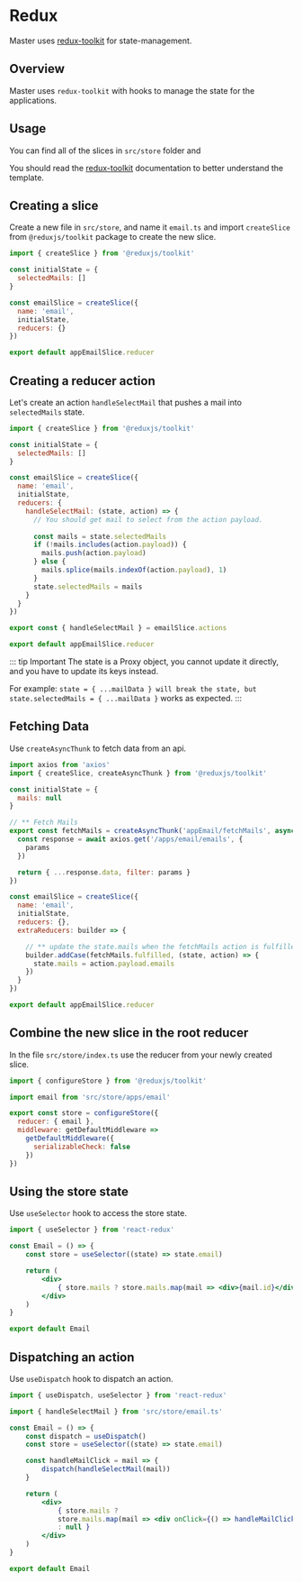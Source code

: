 # Redux

Master uses [redux-toolkit](https://redux-toolkit.js.org/introduction/getting-started) for state-management.

## Overview

Master uses `redux-toolkit` with hooks to manage the state for the applications.

## Usage

You can find all of the slices in `src/store` folder and

You should read the [redux-toolkit](https://redux-toolkit.js.org/introduction/getting-started) documentation to better understand the template.

## Creating a slice

Create a new file in `src/store`, and name it `email.ts` and import `createSlice` from `@reduxjs/toolkit` package to create the new slice.

```js
import { createSlice } from '@reduxjs/toolkit'

const initialState = {
  selectedMails: []
}

const emailSlice = createSlice({
  name: 'email',
  initialState,
  reducers: {}
})

export default appEmailSlice.reducer
```

## Creating a reducer action

Let's create an action `handleSelectMail` that pushes a mail into `selectedMails` state.

```js
import { createSlice } from '@reduxjs/toolkit'

const initialState = {
  selectedMails: []
}

const emailSlice = createSlice({
  name: 'email',
  initialState,
  reducers: {
    handleSelectMail: (state, action) => {
      // You should get mail to select from the action payload. 
      
      const mails = state.selectedMails
      if (!mails.includes(action.payload)) {
        mails.push(action.payload)
      } else {
        mails.splice(mails.indexOf(action.payload), 1)
      }
      state.selectedMails = mails
    }
  }
})

export const { handleSelectMail } = emailSlice.actions

export default appEmailSlice.reducer
```

::: tip Important
The state is a Proxy object, you cannot update it directly, and you have to update its keys instead.

For example: `state = { ...mailData } will break the state, but state.selectedMails = { ...mailData }` works as expected.
:::

## Fetching Data

Use `createAsyncThunk` to fetch data from an api.

```js
import axios from 'axios'
import { createSlice, createAsyncThunk } from '@reduxjs/toolkit'

const initialState = {
  mails: null
}

// ** Fetch Mails
export const fetchMails = createAsyncThunk('appEmail/fetchMails', async (params) => {
  const response = await axios.get('/apps/email/emails', {
    params
  })

  return { ...response.data, filter: params }
})

const emailSlice = createSlice({
  name: 'email',
  initialState,
  reducers: {},
  extraReducers: builder => {

    // ** update the state.mails when the fetchMails action is fulfilled.
    builder.addCase(fetchMails.fulfilled, (state, action) => {
      state.mails = action.payload.emails
    })      
  }
})

export default appEmailSlice.reducer
```

## Combine the new slice in the root reducer

In the file `src/store/index.ts` use the reducer from your newly created slice.

```js
import { configureStore } from '@reduxjs/toolkit'

import email from 'src/store/apps/email'

export const store = configureStore({
  reducer: { email },
  middleware: getDefaultMiddleware =>
    getDefaultMiddleware({
      serializableCheck: false
    })    
})
```

## Using the store state

Use `useSelector` hook to access the store state.

```jsx
import { useSelector } from 'react-redux'

const Email = () => {
    const store = useSelector((state) => state.email)

    return (
        <div>
            { store.mails ? store.mails.map(mail => <div>{mail.id}</div>) : null }
        </div>
    )
}

export default Email
```

## Dispatching an action

Use `useDispatch` hook to dispatch an action.

```jsx
import { useDispatch, useSelector } from 'react-redux'

import { handleSelectMail } from 'src/store/email.ts'

const Email = () => {
    const dispatch = useDispatch()
    const store = useSelector((state) => state.email)

    const handleMailClick = mail => {
        dispatch(handleSelectMail(mail))
    }

    return (
        <div>
            { store.mails ? 
            store.mails.map(mail => <div onClick={() => handleMailClick(mail)}>{mail.id}</div>) 
            : null }
        </div>
    )
}

export default Email
```

